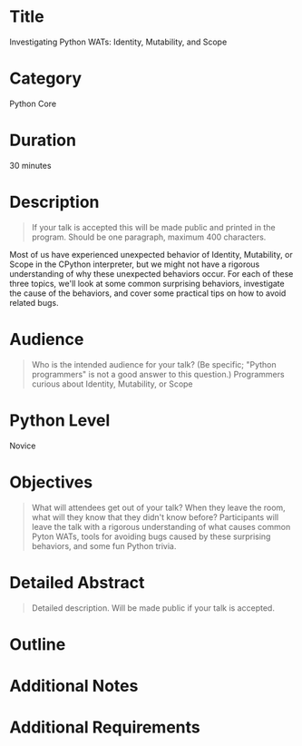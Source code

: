 # Title
Investigating Python WATs: Identity, Mutability, and Scope

# Category
Python Core

# Duration
30 minutes

# Description
> If your talk is accepted this will be made public and printed in the program. Should be one paragraph, maximum 400 characters.

Most of us have experienced unexpected behavior of Identity, Mutability, or Scope in the CPython interpreter, but we might not have a rigorous understanding of why these unexpected behaviors occur. For each of these three topics, we'll look at some common surprising behaviors, investigate the cause of the behaviors, and cover some practical tips on how to avoid related bugs.

# Audience
> Who is the intended audience for your talk? (Be specific; "Python programmers" is not a good answer to this question.)
Programmers curious about Identity, Mutability, or Scope

# Python Level
Novice

# Objectives
> What will attendees get out of your talk? When they leave the room, what will they know that they didn't know before?
Participants will leave the talk with a rigorous understanding of what causes common Pyton WATs, tools for avoiding bugs caused by these surprising behaviors, and some fun Python trivia.

# Detailed Abstract
> Detailed description. Will be made public if your talk is accepted.

# Outline

# Additional Notes

# Additional Requirements